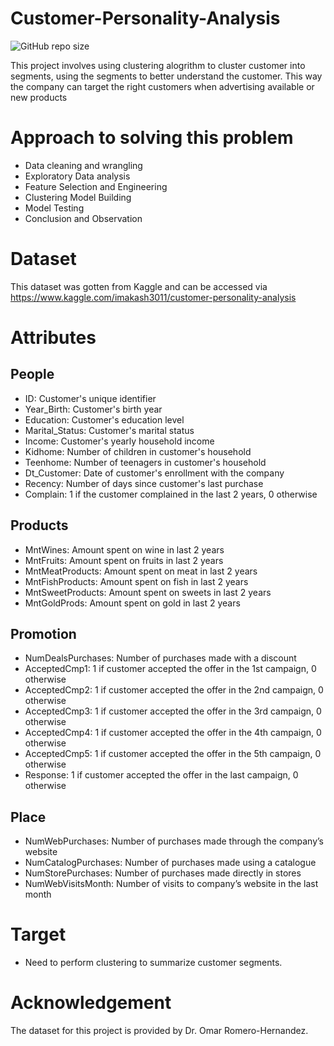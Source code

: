 # Customer-Personality-Analysis
![GitHub repo size](https://img.shields.io/github/repo-size/Gbolahan-Aziz/Customer-Personality-Analysis)

This project involves using clustering alogrithm to cluster customer into segments, using the segments to better understand the customer.
This way the company can target the right customers when advertising available or new products
# Approach to solving this problem
- Data cleaning and wrangling
- Exploratory Data analysis
- Feature Selection and Engineering
- Clustering Model Building
- Model Testing
- Conclusion and Observation
# Dataset
This dataset was gotten from Kaggle and can be accessed via https://www.kaggle.com/imakash3011/customer-personality-analysis


# Attributes

## People
- ID: Customer's unique identifier
- Year_Birth: Customer's birth year
- Education: Customer's education level
- Marital_Status: Customer's marital status
- Income: Customer's yearly household income
- Kidhome: Number of children in customer's household
- Teenhome: Number of teenagers in customer's household
- Dt_Customer: Date of customer's enrollment with the company
- Recency: Number of days since customer's last purchase
- Complain: 1 if the customer complained in the last 2 years, 0 otherwise

## Products

- MntWines: Amount spent on wine in last 2 years
- MntFruits: Amount spent on fruits in last 2 years
- MntMeatProducts: Amount spent on meat in last 2 years
- MntFishProducts: Amount spent on fish in last 2 years
- MntSweetProducts: Amount spent on sweets in last 2 years
- MntGoldProds: Amount spent on gold in last 2 years

## Promotion

- NumDealsPurchases: Number of purchases made with a discount
- AcceptedCmp1: 1 if customer accepted the offer in the 1st campaign, 0 otherwise
- AcceptedCmp2: 1 if customer accepted the offer in the 2nd campaign, 0 otherwise
- AcceptedCmp3: 1 if customer accepted the offer in the 3rd campaign, 0 otherwise
- AcceptedCmp4: 1 if customer accepted the offer in the 4th campaign, 0 otherwise
- AcceptedCmp5: 1 if customer accepted the offer in the 5th campaign, 0 otherwise
- Response: 1 if customer accepted the offer in the last campaign, 0 otherwise

## Place

- NumWebPurchases: Number of purchases made through the company’s website
- NumCatalogPurchases: Number of purchases made using a catalogue
- NumStorePurchases: Number of purchases made directly in stores
- NumWebVisitsMonth: Number of visits to company’s website in the last month

# Target
- Need to perform clustering to summarize customer segments.

# Acknowledgement
The dataset for this project is provided by Dr. Omar Romero-Hernandez.
